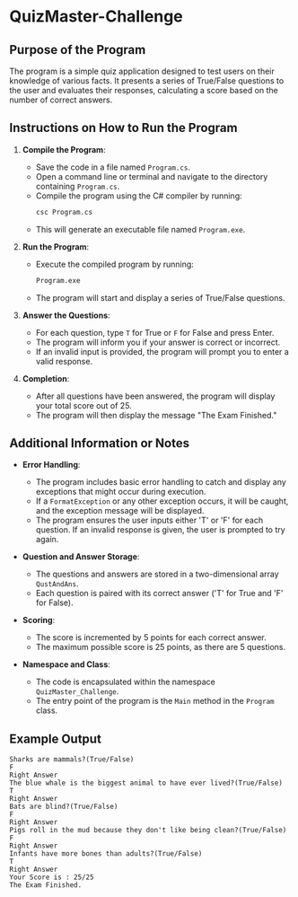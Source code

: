 # QuizMaster-Challenge

## Purpose of the Program
The program is a simple quiz application designed to test users on their knowledge of various facts. It presents a series of True/False questions to the user and evaluates their responses, calculating a score based on the number of correct answers.

## Instructions on How to Run the Program

1. **Compile the Program**:
    - Save the code in a file named `Program.cs`.
    - Open a command line or terminal and navigate to the directory containing `Program.cs`.
    - Compile the program using the C# compiler by running:
      ```bash
      csc Program.cs
      ```
    - This will generate an executable file named `Program.exe`.

2. **Run the Program**:
    - Execute the compiled program by running:
      ```bash
      Program.exe
      ```
    - The program will start and display a series of True/False questions.

3. **Answer the Questions**:
    - For each question, type `T` for True or `F` for False and press Enter.
    - The program will inform you if your answer is correct or incorrect.
    - If an invalid input is provided, the program will prompt you to enter a valid response.

4. **Completion**:
    - After all questions have been answered, the program will display your total score out of 25.
    - The program will then display the message "The Exam Finished."

## Additional Information or Notes

- **Error Handling**:
  - The program includes basic error handling to catch and display any exceptions that might occur during execution.
  - If a `FormatException` or any other exception occurs, it will be caught, and the exception message will be displayed.
  - The program ensures the user inputs either 'T' or 'F' for each question. If an invalid response is given, the user is prompted to try again.

- **Question and Answer Storage**:
  - The questions and answers are stored in a two-dimensional array `QustAndAns`.
  - Each question is paired with its correct answer ('T' for True and 'F' for False).

- **Scoring**:
  - The score is incremented by 5 points for each correct answer.
  - The maximum possible score is 25 points, as there are 5 questions.

- **Namespace and Class**:
  - The code is encapsulated within the namespace `QuizMaster_Challenge`.
  - The entry point of the program is the `Main` method in the `Program` class.

## Example Output
```plaintext
Sharks are mammals?(True/False)
F
Right Answer
The blue whale is the biggest animal to have ever lived?(True/False)
T
Right Answer
Bats are blind?(True/False)
F
Right Answer
Pigs roll in the mud because they don't like being clean?(True/False)
F
Right Answer
Infants have more bones than adults?(True/False)
T
Right Answer
Your Score is : 25/25
The Exam Finished.
